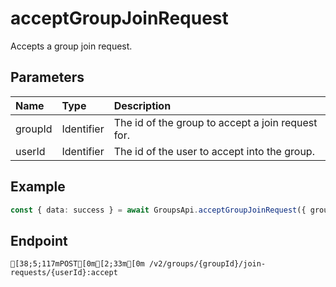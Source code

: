 
# acceptGroupJoinRequest
Accepts a group join request.


## Parameters
| Name    | Type       | Description                                       |
| :------ | :--------- | :------------------------------------------------ |
| groupId | Identifier | The id of the group to accept a join request for. |
| userId  | Identifier | The id of the user to accept into the group.      |



## Example
```ts copy showLineNumbers
const { data: success } = await GroupsApi.acceptGroupJoinRequest({ groupId: 5850082, userId: 2655994471 }); 
```



## Endpoint
```ansi
[38;5;117mPOST[0m[2;33m[0m /v2/groups/{groupId}/join-requests/{userId}:accept
```
  